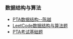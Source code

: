 ### 数据结构与算法
- [PTA数据结构--陈越](https://github.com/Thirup2/Problems/tree/main/%E6%95%B0%E6%8D%AE%E7%BB%93%E6%9E%84/PTA%20(%20%E6%95%B0%E6%8D%AE%E7%BB%93%E6%9E%84%E8%AF%BE%E7%A8%8B%E7%BB%83%E4%B9%A0--%E9%99%88%E8%B6%8A%20))
- [LeetCode数据结构与算法题]()
- [PTA考试基础题]()
